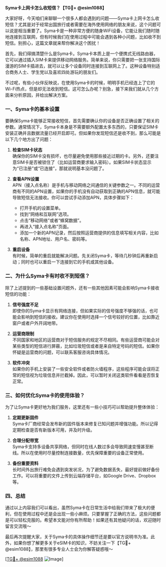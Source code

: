 **Syma卡上网卡怎么收短信？【TG💪+ @esim1088】**

大家好呀，今天咱们来聊聊一个很多人都会遇到的问题——Syma卡上网卡怎么收短信？尤其是对于经常出国旅行或者需要在海外使用网络的朋友来说，这个问题可以说是相当重要了。Syma卡是一种非常方便的随身WiFi设备，它能让我们随时随地连接到互联网，但有时候我们在使用过程中可能会遇到各种小问题，比如收不到短信。别担心，这篇文章就来帮你解决这个困扰！

首先，我们得搞清楚什么是Syma卡。Syma卡本质上是一个便携式无线路由器，它可以通过插入SIM卡来提供移动网络服务。简单来说，你只需要把一张支持国际漫游的SIM卡插进去，就可以让多个设备同时连接到互联网上了。这种设备特别适合商务人士、学生党以及喜欢四处游玩的朋友们。

不过呢，有些小伙伴反映说，在使用Syma卡的时候，明明手机已经连上了它的Wi-Fi热点，但是却无法收到短信。这可怎么办呢？别急，接下来我们就从几个方面来分析原因，并给出解决方案。

### 一、Syma卡的基本设置

要确保Syma卡能够正常接收短信，首先需要确认你的设备是否正确设置了相关的参数。通常情况下，Syma卡本身是不需要额外配置太多东西的，只要保证SIM卡安装正确并且数据流量已经开启即可。但如果你发现短信还是收不到，那么可能是以下几个地方出了问题：

1. **检查SIM卡状态**  
   确保你的SIM卡没有损坏，也尽量避免使用那些接近过期的卡。另外，还要注意SIM卡是否被锁住了（比如运营商要求输入密码）。如果SIM卡状态显示为“已注册”或“已连接”，那就说明基本没问题了。

2. **查看APN设置**  
 APN（接入点名称）是手机与移动网络之间通信的关键参数之一。不同的运营商有不同的APN设置，如果你的手机没有自动获取到正确的APN信息，就可能导致短信无法接收。你可以尝试手动添加APN，具体步骤如下：
   - 打开手机的设置菜单。
   - 找到“网络和互联网”选项。
   - 点击“移动网络”或者“蜂窝数据”。
   - 再进入“接入点名称”页面。
   - 添加一个新的APN记录，然后按照运营商提供的信息填写相关内容，比如名称、APN地址、用户名、密码等。

3. **重启设备**  
 有时候，简单的重启就能解决问题。先关闭Syma卡，等待几秒钟后再重新启动；同时也可以重启一下连接到它的手机或其他设备。

### 二、为什么Syma卡有时收不到短信？

除了上述提到的一些基础设置问题外，还有一些其他因素可能会影响Syma卡接收短信的功能：

1. **信号强度不足**  
   即使你的Syma卡显示有网络连接，但如果实际的信号强度不够强的话，也可能会影响到短信的接收。建议你在使用时选择一个信号较好的位置，比如靠近窗户或者户外开阔地带。

2. **运营商限制**  
 不同国家和地区的运营商对于短信服务的规定不尽相同。有些运营商可能会对某些类型的短信进行屏蔽，比如垃圾短信或者是来自特定号码的短信。如果你怀疑是运营商的问题，可以联系客服咨询具体情况。

3. **软件冲突**  
 如果你的手机上安装了一些安全软件或者防火墙程序，这些程序可能会误将正常的短信视为垃圾信息并拦截掉。因此，可以暂时关闭这类软件看看是否恢复正常。

### 三、如何优化Syma卡的使用体验？

为了让Syma卡更好地为我们服务，这里还有一些小技巧可以帮助提升整体体验：

1. **定期更新固件**  
 Syma卡厂商经常会发布新的固件版本来修复已知问题并增强功能。所以记得定期检查是否有新版本可用，并及时升级。

2. **合理分配带宽**  
 Syma卡支持多设备共享网络，但同时在线人数过多会导致网速变慢甚至断线。所以在使用时尽量控制连接数量，优先保障重要的设备正常使用。

3. **备份重要资料**  
 长时间外出旅行难免会遇到突发状况，为了避免数据丢失，最好提前做好备份工作。可以将重要的文件上传到云端存储平台，如Google Drive、Dropbox等。

### 四、总结

通过以上内容我们可以看出，虽然Syma卡在日常生活中给我们带来了极大的便利，但在使用过程中还是会出现一些小麻烦。只要掌握了正确的方法，这些问题都是可以轻松克服的。希望本文能对你有所帮助！如果还有其他疑问的话，欢迎随时留言交流哦～

最后再次提醒大家，关于Syma卡的具体操作细节还是要以官方说明书为准。此外，如果你想了解更多关于eSIM卡的知识，不妨关注一下【TG💪+ @esim1088】，那里有很多专业人士会为你解答疑惑哦～

[[TG💪+ @esim1088](https://t.me/s/esim1088) ![Image](https://i.postimg.cc/4NQfJmqS/Snipaste-2025-05-13-00-14-12.png)]